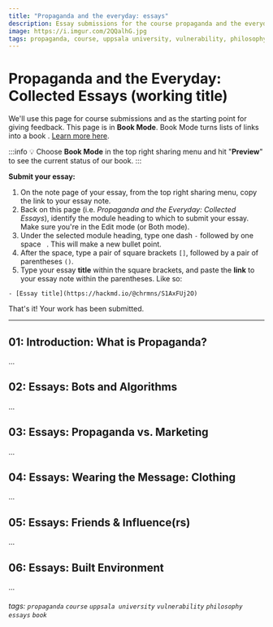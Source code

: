 ```yaml
---
title: "Propaganda and the everyday: essays"
description: Essay submissions for the course propaganda and the everyday
image: https://i.imgur.com/2QQalhG.jpg
tags: propaganda, course, uppsala university, vulnerability, philosophy
---
```


Propaganda and the Everyday: Collected Essays (working title)
===

We'll use this page for course submissions and as the starting point for giving feedback. This page is in **Book Mode**. Book Mode turns lists of links into a book <i class="fa fa-book"></i>. [Learn more here](https://hackmd.io/c/tutorials/%2Fs%2Fhow-to-create-book). 

:::info
:bulb: Choose <i class="fa fa-book"></i> **Book Mode** in the top right sharing <i class="fa fa-share-alt fa-18"></i> menu and hit "**Preview**" to see the current status of our book.
:::

**Submit your essay:**
<!-- 1. From the top left menu, create <i class="fa fa-plus"></i> a note with your essay. (Feel free to write directly online, or to copy-paste text from your local computer into the note.) -->
1. On the note page of your essay, from the top right sharing <i class="fa fa-share-alt fa-18"></i> menu, copy the link to your essay note.
3. Back on this page (i.e. _Propaganda and the Everyday: Collected Essays_), identify the module heading to which to submit your essay. Make sure you're in the Edit <i class="fa fa-pencil fa-fw"></i> mode (or Both <i class="fa fa-columns fa-fw"></i> mode).
5. Under the selected module heading, type one dash `-` followed by one space ` `. This will make a new bullet point.
6. After the space, type a pair of square brackets `[]`, followed by a pair of parentheses `()`. 
7. Type your essay **title** within the square brackets, and paste the **link** to your essay note within the parentheses. Like so:

```markdown=
- [Essay title](https://hackmd.io/@chrmns/S1AxFUj2O)
```

That's it! Your work has been submitted.

---

01: Introduction: What is Propaganda?
---
...

02: Essays: Bots and Algorithms
---
...

03: Essays: Propaganda vs. Marketing
---
...

04: Essays: Wearing the Message: Clothing
---
...

05: Essays: Friends & Influence(rs)
---
...

06: Essays: Built Environment
---
...

###### tags: `propaganda` `course` `uppsala university` `vulnerability` `philosophy` `essays` `book`
